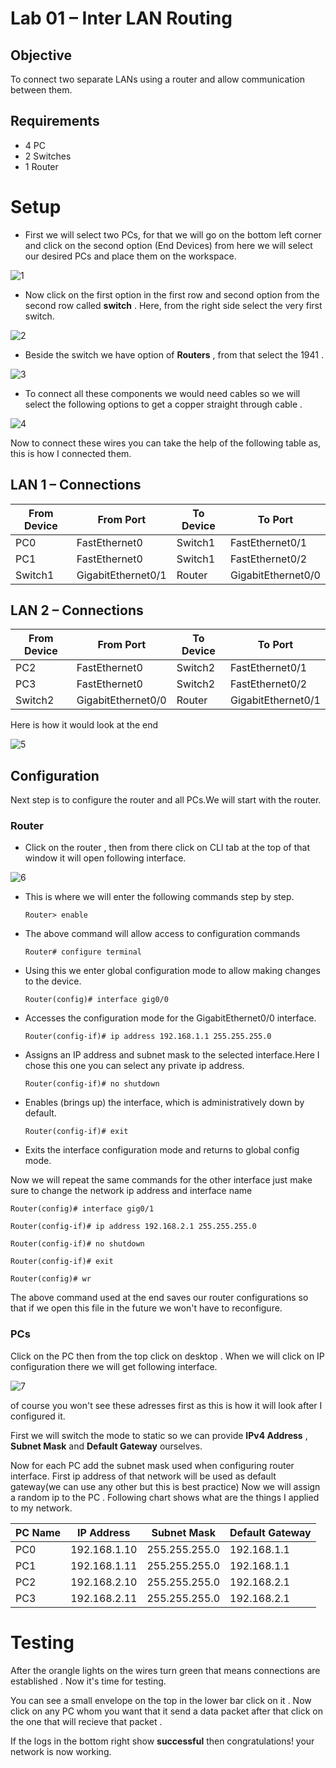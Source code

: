 # Lab 01 – Inter LAN Routing

##  Objective

To connect two separate LANs using a router and allow communication between them. 

## Requirements

- 4 PC 
- 2 Switches
- 1 Router

# Setup

- First we will select two PCs, for that we will go on the bottom left corner and click on the second option (End Devices) from here we will select our desired PCs and place them on the workspace.

![1](images/1.png)

- Now click on the first option in the first row and second option from the second row called **switch** . Here, from the right side select the very first switch.

![2](images/2.png)

- Beside the switch we have option of **Routers** , from that select the 1941 .

![3](images/3.png)

- To connect all these components we would need cables so we will select the following options to get a copper straight through cable .

![4](images/4.png)

Now to connect these wires you can take the help of the following table as, this is how I connected them.

## LAN 1 – Connections

| From Device | From Port        | To Device | To Port            |
|-------------|------------------|-----------|---------------------|
| PC0         | FastEthernet0    | Switch1   | FastEthernet0/1     |
| PC1         | FastEthernet0    | Switch1   | FastEthernet0/2     |
| Switch1     | GigabitEthernet0/1 | Router    | GigabitEthernet0/0  |


## LAN 2 – Connections

| From Device | From Port        | To Device | To Port            |
|-------------|------------------|-----------|---------------------|
| PC2         | FastEthernet0    | Switch2   | FastEthernet0/1     |
| PC3         | FastEthernet0    | Switch2   | FastEthernet0/2     |
| Switch2     | GigabitEthernet0/0 | Router    | GigabitEthernet0/1  |

Here is how it would look at the end
 
![5](images/5.png)


## Configuration 

Next step is to configure the router and all PCs.We will start with the router.

### Router

- Click on the router , then from there click on CLI tab at the top of that window it will open following interface.

![6](images/6.png)

- This is where we will enter the following commands step by step.

  `Router> enable`

- The above command will allow access to configuration commands

  `Router# configure terminal`

- Using this we enter global configuration mode to allow making changes to the device.

  `Router(config)# interface gig0/0`
 
- Accesses the configuration mode for the GigabitEthernet0/0 interface.

  `Router(config-if)# ip address 192.168.1.1 255.255.255.0`

- Assigns an IP address and subnet mask to the selected interface.Here I chose this one you can select any private ip address.

  `Router(config-if)# no shutdown`

- Enables (brings up) the interface, which is administratively down by default.

  `Router(config-if)# exit`

- Exits the interface configuration mode and returns to global config mode.

Now we will repeat the same commands for the other interface just make sure to change the network ip address and interface name 

`Router(config)# interface gig0/1`

`Router(config-if)# ip address 192.168.2.1 255.255.255.0`

`Router(config-if)# no shutdown`

`Router(config-if)# exit`

`Router(config)# wr`

The above command used at the end saves our router configurations so that if we open this file in the future we won't have to reconfigure.

### PCs

Click on the PC then from the top click on desktop . When we will click on IP configuration there we will get following interface.

![7](images/7.png)

of course you won't see these adresses first as this is how it will look after I configured it.

First we will switch the mode to static so we can provide **IPv4 Address** , **Subnet Mask** and **Default Gateway** ourselves.

Now for each PC add the subnet mask used when configuring router interface. First ip address of that network will be used as default gateway(we can use any other but this is best practice) Now we will assign a random ip to the PC . Following chart shows what are the things I applied to my network.

| PC Name | IP Address     | Subnet Mask       | Default Gateway |
|---------|----------------|-------------------|------------------|
| PC0     | 192.168.1.10   | 255.255.255.0     | 192.168.1.1      |
| PC1     | 192.168.1.11   | 255.255.255.0     | 192.168.1.1      |
| PC2     | 192.168.2.10   | 255.255.255.0     | 192.168.2.1      |
| PC3     | 192.168.2.11   | 255.255.255.0     | 192.168.2.1      |

# Testing

After the orangle lights on the wires turn green that means connections are established . Now it's time for testing.

You can see a small envelope on the top in the lower bar click on it .
Now click on any PC whom you want that it send a data packet after that click on the one that will recieve that packet .

If the logs in the bottom right show **successful** then congratulations! your network is now working.